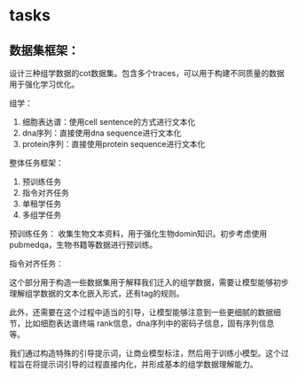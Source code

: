 # tasks

## 数据集框架：

设计三种组学数据的cot数据集。包含多个traces，可以用于构建不同质量的数据用于强化学习优化。

组学：
1. 细胞表达谱：使用cell sentence的方式进行文本化
2. dna序列：直接使用dna sequence进行文本化
3. protein序列：直接使用protein sequence进行文本化

整体任务框架：
1. 预训练任务
2. 指令对齐任务
3. 单租学任务
4. 多组学任务

预训练任务：
收集生物文本资料，用于强化生物domin知识。初步考虑使用pubmedqa，生物书籍等数据进行预训练。

指令对齐任务：

这个部分用于构造一些数据集用于解释我们迁入的组学数据，需要让模型能够初步理解组学数据的文本化嵌入形式，还有tag的规则。

此外，还需要在这个过程中适当的引导，让模型能够注意到一些更细腻的数据细节，比如细胞表达谱终端 rank信息，dna序列中的密码子信息，固有序列信息等。

我们通过构造特殊的引导提示词，让商业模型标注，然后用于训练小模型。这个过程旨在将提示词引导的过程直接内化，并形成基本的组学数据理解能力。

